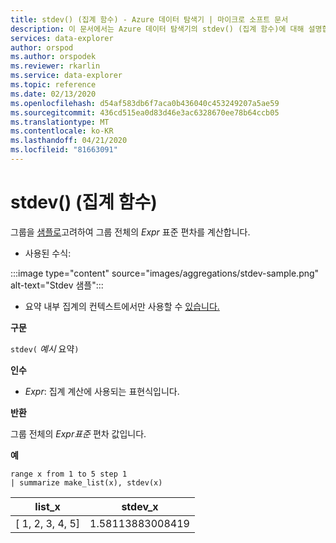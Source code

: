 ```yaml
---
title: stdev() (집계 함수) - Azure 데이터 탐색기 | 마이크로 소프트 문서
description: 이 문서에서는 Azure 데이터 탐색기의 stdev() (집계 함수)에 대해 설명합니다.
services: data-explorer
author: orspod
ms.author: orspodek
ms.reviewer: rkarlin
ms.service: data-explorer
ms.topic: reference
ms.date: 02/13/2020
ms.openlocfilehash: d54af583db6f7aca0b436040c453249207a5ae59
ms.sourcegitcommit: 436cd515ea0d83d46e3ac6328670ee78b64ccb05
ms.translationtype: MT
ms.contentlocale: ko-KR
ms.lasthandoff: 04/21/2020
ms.locfileid: "81663091"
---
```

# <a name="stdev-aggregation-function"></a>stdev() (집계 함수)

그룹을 [샘플로](https://en.wikipedia.org/wiki/Sample_%28statistics%29)고려하여 그룹 전체의 *Expr* 표준 편차를 계산합니다. 

* 사용된 수식:

:::image type="content" source="images/aggregations/stdev-sample.png" alt-text="Stdev 샘플":::

* 요약 내부 집계의 컨텍스트에서만 사용할 수 [있습니다.](summarizeoperator.md)

**구문**

`stdev(` *예시* 요약`)`

**인수**

* *Expr*: 집계 계산에 사용되는 표현식입니다. 

**반환**

그룹 전체의 *Expr표준* 편차 값입니다.
 
**예**

```kusto
range x from 1 to 5 step 1
| summarize make_list(x), stdev(x)

```

|list_x|stdev_x|
|---|---|
|[ 1, 2, 3, 4, 5]|1.58113883008419|